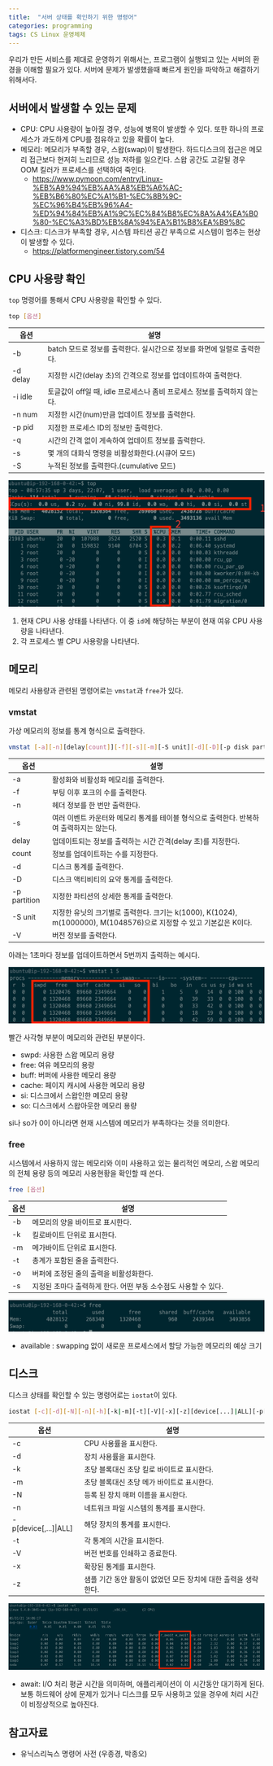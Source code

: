 ```yaml
---
title:  "서버 상태를 확인하기 위한 명령어"
categories: programming
tags: CS Linux 운영체제 
---
```


우리가 만든 서비스를 제대로 운영하기 위해서는, 프로그램이 실행되고 있는 서버의 환경을 이해할 필요가 있다. 서버에 문제가 발생했을때 빠르게 원인을 파악하고 해결하기 위해서다.

## 서버에서 발생할 수 있는 문제

- CPU: CPU 사용량이 높아질 경우, 성능에 병목이 발생할 수 있다. 또한 하나의 프로세스가 과도하게 CPU를 점유하고 있을 확률이 높다. 
- 메모리: 메모리가 부족할 경우, 스왑(swap)이 발생한다. 하드디스크의 접근은 메모리 접근보다 현저히 느리므로 성능 저하를 일으킨다. 스왑 공간도 고갈될 경우 OOM 킬러가 프로세스를 선택하여 죽인다.
  - https://www.pymoon.com/entry/Linux-%EB%A9%94%EB%AA%A8%EB%A6%AC-%EB%B6%80%EC%A1%B1-%EC%8B%9C-%EC%96%B4%EB%96%A4-%ED%94%84%EB%A1%9C%EC%84%B8%EC%8A%A4%EA%B0%80-%EC%A3%BD%EB%8A%94%EA%B1%B8%EA%B9%8C
- 디스크: 디스크가 부족할 경우, 시스템 파티션 공간 부족으로 시스템이 멈추는 현상이 발생할 수 있다.
  - https://platformengineer.tistory.com/54

## CPU 사용량 확인

`top` 명령어를 통해서 CPU 사용량을 확인할 수 있다.

```bash
top [옵션]
```

|옵션|설명|
|--|-----------|
|-b|batch 모드로 정보를 출력한다. 실시간으로 정보를 화면에 일렬로 출력한다.|
|-d delay|지정한 시간(delay 초)의 간격으로 정보를 업데이트하여 출력한다.|
|-i idle|토글값이 off일 때, idle 프로세스나 좀비 프로세스 정보를 출력하지 않는다.|
|-n num|지정한 시간(num)만큼 업데이트 정보를 출력한다.|
|-p pid|지정한 프로세스 ID의 정보만 출력한다.|
|-q|시간의 간격 없이 게속하여 업데이트 정보를 출력한다.|
|-s|몇 개의 대화식 명령을 비활성화한다.(시큐어 모드)|
|-S|누적된 정보를 출력한다.(cumulative 모드)|

![top](/assets/images/top.png)

1. 현재 CPU 사용 상태를 나타낸다. 이 중 `id`에 해당하는 부분이 현재 여유 CPU 사용량을 나타낸다.
2. 각 프로세스 별 CPU 사용량을 나타낸다.

## 메모리 

메모리 사용량과 관련된 명령어로는 `vmstat`과 `free`가 있다.

### vmstat

가상 메모리의 정보를 통계 형식으로 출력한다.

```bash
vmstat [-a][-n][delay[count]][-f][-s][-m][-S unit][-d][-D][-p disk partition][-V]
```

|옵션|설명|
|--|-----------|
|-a|활성화와 비활성화 메모리를 출력한다.|
|-f|부팅 이후 포크의 수를 출력한다.|
|-n|헤더 정보를 한 번만 출력한다.|
|-s|여러 이벤트 카운터와 메모리 통계를 테이블 형식으로 출력한다. 반복하여 출력하지는 않는다.|
|delay|업데이트되는 정보를 출력하는 시간 간격(delay 초)를 지정한다.|
|count|정보를 업데이트하는 수를 지정한다.|
|-d|디스크 통계를 출력한다.|
|-D|디스크 액티비티의 요약 통계를 출력한다.|
|-p partition|지정한 파티션의 상세한 통계를 출력한다.|
|-S unit|지정한 유닛의 크기별로 출력한다. 크기는 k(1000), K(1024), m(1000000), M(1048576)으로 지정할 수 있고 기본값은 K이다.|
|-V|버전 정보를 출력한다.|

아래는 1초마다 정보를 업데이트하면서 5번까지 출력하는 예시다.

![vmstat](/assets/images/vmstat.png)

빨간 사각형 부분이 메모리와 관련된 부분이다.
- swpd: 사용한 스왑 메모리 용량
- free: 여유 메모리의 용량
- buff: 버퍼에 사용한 메모리 용량
- cache: 페이지 캐시에 사용한 메모리 용량
- si: 디스크에서 스왑인한 메모리 용량
- so: 디스크에서 스왑아웃한 메모리 용량

si나 so가 0이 아니라면 현재 시스템에 메모리가 부족하다는 것을 의미한다.

### free

시스템에서 사용하지 않는 메모리와 이미 사용하고 있는 물리적인 메모리, 스왑 메모리의 전체 용량 등의 메모리 사용현황을 확인할 때 쓴다.

```bash
free [옵션]
```

|옵션|설명|
|--|-----------|
|-b|메모리의 양을 바이트로 표시한다.|
|-k|킬로바이트 단위로 표시한다.|
|-m|메가바이트 단위로 표시한다.|
|-t|총계가 포함된 줄을 출력한다.|
|-o|버퍼에 조정된 줄의 출력을 비활성화한다.|
|-s|지정된 초마다 출력하게 한다. 어떤 부동 소수점도 사용할 수 있다.|

![free](/assets/images/free.png)

- available : swapping 없이 새로운 프로세스에서 할당 가능한 메모리의 예상 크기

## 디스크

디스크 상태를 확인할 수 있는 명령어로는 `iostat`이 있다.

```bash
iostat [-c][-d][-N][-n][-h][-k|-m][-t][-V][-x][-z][device[...]|ALL][-p[device[,...]|ALL]][interval[count]]
```

|옵션|설명|
|--|-----------|
|-c|CPU 사용률을 표시한다.|
|-d|장치 사용률을 표시한다.|
|-k|초당 블록대신 초당 킬로 바이트로 표시한다.|
|-m|초당 블록대신 초당 메가 바이트로 표시한다.|
|-N|등록 된 장치 매퍼 이름을 표시한다.|
|-n|네트워크 파일 시스템의 통계를 표시한다.|
|-p[device[,...]\|ALL]|해당 장치의 통계를 표시한다.|
|-t|각 통계의 시간을 표시한다.|
|-V|버전 번호를 인쇄하고 종료한다.|
|-x|확장된 통계를 표시한다.|
|-z|샘플 기간 동안 활동이 없었던 모든 장치에 대한 출력을 생략한다.|

![iostat](/assets/images/iostat.png)

- await: I/O 처리 평균 시간을 의미하며, 애플리케이션이 이 시간동안 대기하게 된다. 보통 하드웨어 상에 문제가 있거나 디스크를 모두 사용하고 있을 경우에 처리 시간이 비정상적으로 높아진다.

## 참고자료
- 유닉스리눅스 명령어 사전 (우종경, 박종오)